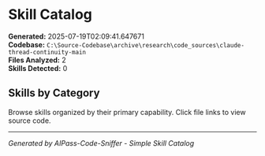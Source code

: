 # Skill Catalog

**Generated:** 2025-07-19T02:09:41.647671  
**Codebase:** `C:\Source-Codebase\archive\research\code_sources\claude-thread-continuity-main`  
**Files Analyzed:** 2  
**Skills Detected:** 0

## Skills by Category

Browse skills organized by their primary capability. Click file links to view source code.


---
*Generated by AIPass-Code-Sniffer - Simple Skill Catalog*
